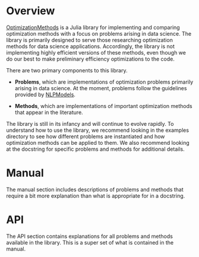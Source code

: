 # Overview

[OptimizationMethods](https://github.com/numoptim/OptimizationMethods.jl) is a 
Julia library for implementing and comparing optimization methods with a focus
on problems arising in data science.
The library is primarily designed to serve those researching optimization 
methods for data science applications.
Accordingly, the library is not implementing highly efficient versions of
these methods, even though we do our best to make preliminary efficiency
optimizations to the code.

There are two primary components to this library.

- **Problems**, which are implementations of optimization problems primarily
    arising in data science. At the moment, problems follow the guidelines
    provided by 
    [NLPModels](https://github.com/JuliaSmoothOptimizers/NLPModels.jl). 

- **Methods**, which are implementations of important optimization methods
    that appear in the literature. 


The library is still in its infancy and will continue to evolve rapidly.
To understand how to use the library, we recommend looking in the examples
directory to see how different problems are instantiated and how optimization
methods can be applied to them.
We also recommend looking at the docstring for specific problems and methods
for additional details.

# Manual

The manual section includes descriptions of problems and methods that require
a bit more explanation than what is appropriate for in a docstring.

# API

The API section contains explanations for all problems and methods available in 
the library. This is a super set of what is contained in the manual. 

